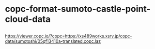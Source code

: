 # copc-format-sumoto-castle-point-cloud-data
##
https://viewer.copc.io/?copc=https://xs489works.xsrv.jp/copc-data/sumotoshi/05qf13410a-translated.copc.laz

